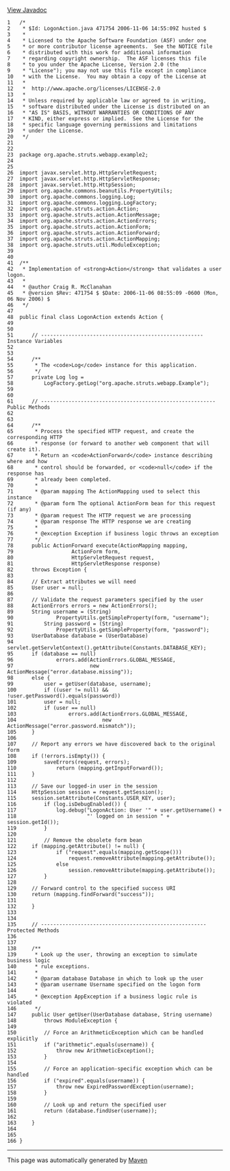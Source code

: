 [View Javadoc](../../../../../../apidocs/org/apache/struts/webapp/example2/LogonAction.html.md)


    1   /*
    2    * $Id: LogonAction.java 471754 2006-11-06 14:55:09Z husted $
    3    *
    4    * Licensed to the Apache Software Foundation (ASF) under one
    5    * or more contributor license agreements.  See the NOTICE file
    6    * distributed with this work for additional information
    7    * regarding copyright ownership.  The ASF licenses this file
    8    * to you under the Apache License, Version 2.0 (the
    9    * "License"); you may not use this file except in compliance
    10   * with the License.  You may obtain a copy of the License at
    11   *
    12   *  http://www.apache.org/licenses/LICENSE-2.0
    13   *
    14   * Unless required by applicable law or agreed to in writing,
    15   * software distributed under the License is distributed on an
    16   * "AS IS" BASIS, WITHOUT WARRANTIES OR CONDITIONS OF ANY
    17   * KIND, either express or implied.  See the License for the
    18   * specific language governing permissions and limitations
    19   * under the License.
    20   */
    21  
    22  
    23  package org.apache.struts.webapp.example2;
    24  
    25  
    26  import javax.servlet.http.HttpServletRequest;
    27  import javax.servlet.http.HttpServletResponse;
    28  import javax.servlet.http.HttpSession;
    29  import org.apache.commons.beanutils.PropertyUtils;
    30  import org.apache.commons.logging.Log;
    31  import org.apache.commons.logging.LogFactory;
    32  import org.apache.struts.action.Action;
    33  import org.apache.struts.action.ActionMessage;
    34  import org.apache.struts.action.ActionErrors;
    35  import org.apache.struts.action.ActionForm;
    36  import org.apache.struts.action.ActionForward;
    37  import org.apache.struts.action.ActionMapping;
    38  import org.apache.struts.util.ModuleException;
    39  
    40  
    41  /**
    42   * Implementation of <strong>Action</strong> that validates a user logon.
    43   *
    44   * @author Craig R. McClanahan
    45   * @version $Rev: 471754 $ $Date: 2006-11-06 08:55:09 -0600 (Mon, 06 Nov 2006) $
    46   */
    47  
    48  public final class LogonAction extends Action {
    49  
    50  
    51      // ----------------------------------------------------- Instance Variables
    52  
    53  
    54      /**
    55       * The <code>Log</code> instance for this application.
    56       */
    57      private Log log =
    58          LogFactory.getLog("org.apache.struts.webapp.Example");
    59  
    60  
    61      // --------------------------------------------------------- Public Methods
    62  
    63  
    64      /**
    65       * Process the specified HTTP request, and create the corresponding HTTP
    66       * response (or forward to another web component that will create it).
    67       * Return an <code>ActionForward</code> instance describing where and how
    68       * control should be forwarded, or <code>null</code> if the response has
    69       * already been completed.
    70       *
    71       * @param mapping The ActionMapping used to select this instance
    72       * @param form The optional ActionForm bean for this request (if any)
    73       * @param request The HTTP request we are processing
    74       * @param response The HTTP response we are creating
    75       *
    76       * @exception Exception if business logic throws an exception
    77       */
    78      public ActionForward execute(ActionMapping mapping,
    79                   ActionForm form,
    80                   HttpServletRequest request,
    81                   HttpServletResponse response)
    82      throws Exception {
    83  
    84      // Extract attributes we will need
    85      User user = null;
    86  
    87      // Validate the request parameters specified by the user
    88      ActionErrors errors = new ActionErrors();
    89      String username = (String)
    90              PropertyUtils.getSimpleProperty(form, "username");
    91          String password = (String)
    92              PropertyUtils.getSimpleProperty(form, "password");
    93      UserDatabase database = (UserDatabase)
    94        servlet.getServletContext().getAttribute(Constants.DATABASE_KEY);
    95      if (database == null)
    96              errors.add(ActionErrors.GLOBAL_MESSAGE,
    97                         new ActionMessage("error.database.missing"));
    98      else {
    99          user = getUser(database, username);
    100         if ((user != null) && !user.getPassword().equals(password))
    101         user = null;
    102         if (user == null)
    103                 errors.add(ActionErrors.GLOBAL_MESSAGE,
    104                            new ActionMessage("error.password.mismatch"));
    105     }
    106 
    107     // Report any errors we have discovered back to the original form
    108     if (!errors.isEmpty()) {
    109         saveErrors(request, errors);
    110             return (mapping.getInputForward());
    111     }
    112 
    113     // Save our logged-in user in the session
    114     HttpSession session = request.getSession();
    115     session.setAttribute(Constants.USER_KEY, user);
    116         if (log.isDebugEnabled()) {
    117             log.debug("LogonAction: User '" + user.getUsername() +
    118                       "' logged on in session " + session.getId());
    119         }
    120 
    121         // Remove the obsolete form bean
    122     if (mapping.getAttribute() != null) {
    123             if ("request".equals(mapping.getScope()))
    124                 request.removeAttribute(mapping.getAttribute());
    125             else
    126                 session.removeAttribute(mapping.getAttribute());
    127         }
    128 
    129     // Forward control to the specified success URI
    130     return (mapping.findForward("success"));
    131 
    132     }
    133 
    134 
    135     // ------------------------------------------------------ Protected Methods
    136 
    137 
    138     /**
    139      * Look up the user, throwing an exception to simulate business logic
    140      * rule exceptions.
    141      *
    142      * @param database Database in which to look up the user
    143      * @param username Username specified on the logon form
    144      *
    145      * @exception AppException if a business logic rule is violated
    146      */
    147     public User getUser(UserDatabase database, String username)
    148         throws ModuleException {
    149 
    150         // Force an ArithmeticException which can be handled explicitly
    151         if ("arithmetic".equals(username)) {
    152             throw new ArithmeticException();
    153         }
    154 
    155         // Force an application-specific exception which can be handled
    156         if ("expired".equals(username)) {
    157             throw new ExpiredPasswordException(username);
    158         }
    159 
    160         // Look up and return the specified user
    161         return (database.findUser(username));
    162 
    163     }
    164 
    165 
    166 }

------------------------------------------------------------------------

This page was automatically generated by [Maven](http://maven.apache.org/)
